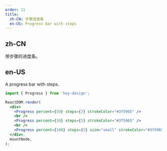 ```yaml
---
order: 11
title:
  zh-CN: 步骤进度条
  en-US: Progress bar with steps
---
```


## zh-CN

带步骤的进度条。

## en-US

A progress bar with steps.

```jsx
import { Progress } from 'hey-design';

ReactDOM.render(
  <div>
    <Progress percent={50} steps={3} strokeColor="#3f5965" />
    <br />
    <Progress percent={30} steps={5} strokeColor="#3f5965" />
    <br />
    <Progress percent={100} steps={5} size="small" strokeColor="#3f5965" />
  </div>,
  mountNode,
);
```
